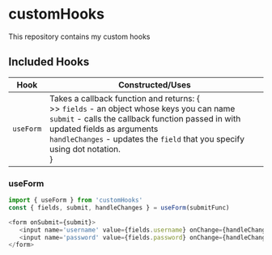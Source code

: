 # customHooks
This repository contains my custom hooks

## Included Hooks

 Hook | Constructed/Uses 
 ---- | ----------------
 `useForm` | Takes a callback function and returns: { <br>  >> `fields` - an object whose keys you can name <br>    `submit` - calls the callback function passed in with updated fields as arguments <br>    `handleChanges` - updates the `field` that you specify using dot notation. <br> }

### useForm
 ```javascript
import { useForm } from 'customHooks'
const { fields, submit, handleChanges } = useForm(submitFunc)

<form onSubmit={submit}>
    <input name='username' value={fields.username} onChange={handleChanges} />
    <input name='password' value={fields.password} onChange={handleChanges} />
</form>
```

